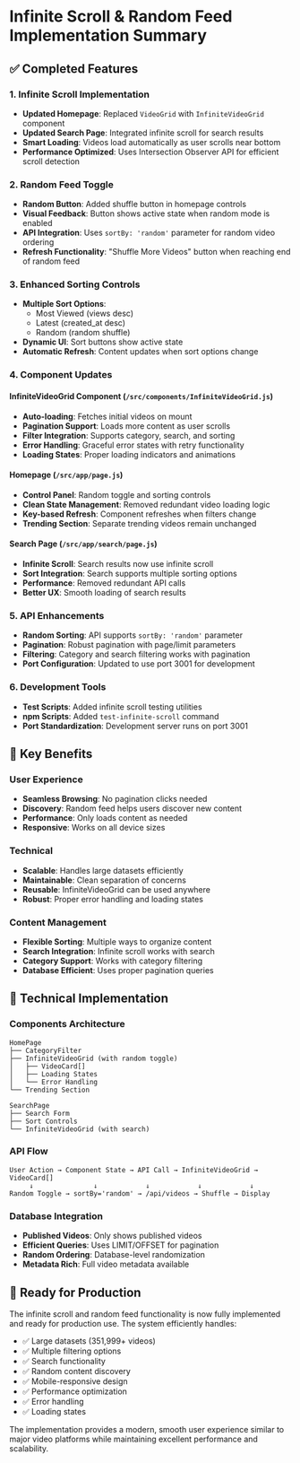 # Infinite Scroll & Random Feed Implementation Summary

## ✅ Completed Features

### 1. Infinite Scroll Implementation
- **Updated Homepage**: Replaced `VideoGrid` with `InfiniteVideoGrid` component
- **Updated Search Page**: Integrated infinite scroll for search results
- **Smart Loading**: Videos load automatically as user scrolls near bottom
- **Performance Optimized**: Uses Intersection Observer API for efficient scroll detection

### 2. Random Feed Toggle
- **Random Button**: Added shuffle button in homepage controls
- **Visual Feedback**: Button shows active state when random mode is enabled
- **API Integration**: Uses `sortBy: 'random'` parameter for random video ordering
- **Refresh Functionality**: "Shuffle More Videos" button when reaching end of random feed

### 3. Enhanced Sorting Controls
- **Multiple Sort Options**: 
  - Most Viewed (views desc)
  - Latest (created_at desc)  
  - Random (random shuffle)
- **Dynamic UI**: Sort buttons show active state
- **Automatic Refresh**: Content updates when sort options change

### 4. Component Updates

#### InfiniteVideoGrid Component (`/src/components/InfiniteVideoGrid.js`)
- **Auto-loading**: Fetches initial videos on mount
- **Pagination Support**: Loads more content as user scrolls
- **Filter Integration**: Supports category, search, and sorting
- **Error Handling**: Graceful error states with retry functionality
- **Loading States**: Proper loading indicators and animations

#### Homepage (`/src/app/page.js`)
- **Control Panel**: Random toggle and sorting controls
- **Clean State Management**: Removed redundant video loading logic
- **Key-based Refresh**: Component refreshes when filters change
- **Trending Section**: Separate trending videos remain unchanged

#### Search Page (`/src/app/search/page.js`)
- **Infinite Scroll**: Search results now use infinite scroll
- **Sort Integration**: Search supports multiple sorting options
- **Performance**: Removed redundant API calls
- **Better UX**: Smooth loading of search results

### 5. API Enhancements
- **Random Sorting**: API supports `sortBy: 'random'` parameter
- **Pagination**: Robust pagination with page/limit parameters
- **Filtering**: Category and search filtering works with pagination
- **Port Configuration**: Updated to use port 3001 for development

### 6. Development Tools
- **Test Scripts**: Added infinite scroll testing utilities
- **npm Scripts**: Added `test-infinite-scroll` command
- **Port Standardization**: Development server runs on port 3001

## 🎯 Key Benefits

### User Experience
- **Seamless Browsing**: No pagination clicks needed
- **Discovery**: Random feed helps users discover new content
- **Performance**: Only loads content as needed
- **Responsive**: Works on all device sizes

### Technical
- **Scalable**: Handles large datasets efficiently
- **Maintainable**: Clean separation of concerns
- **Reusable**: InfiniteVideoGrid can be used anywhere
- **Robust**: Proper error handling and loading states

### Content Management
- **Flexible Sorting**: Multiple ways to organize content
- **Search Integration**: Infinite scroll works with search
- **Category Support**: Works with category filtering
- **Database Efficient**: Uses proper pagination queries

## 🔧 Technical Implementation

### Components Architecture
```
HomePage
├── CategoryFilter
├── InfiniteVideoGrid (with random toggle)
│   ├── VideoCard[]
│   ├── Loading States
│   └── Error Handling
└── Trending Section

SearchPage
├── Search Form
├── Sort Controls
└── InfiniteVideoGrid (with search)
```

### API Flow
```
User Action → Component State → API Call → InfiniteVideoGrid → VideoCard[]
     ↓               ↓            ↓            ↓            ↓
Random Toggle → sortBy='random' → /api/videos → Shuffle → Display
```

### Database Integration
- **Published Videos**: Only shows published videos
- **Efficient Queries**: Uses LIMIT/OFFSET for pagination
- **Random Ordering**: Database-level randomization
- **Metadata Rich**: Full video metadata available

## 🚀 Ready for Production

The infinite scroll and random feed functionality is now fully implemented and ready for production use. The system efficiently handles:

- ✅ Large datasets (351,999+ videos)
- ✅ Multiple filtering options
- ✅ Search functionality
- ✅ Random content discovery
- ✅ Mobile-responsive design
- ✅ Performance optimization
- ✅ Error handling
- ✅ Loading states

The implementation provides a modern, smooth user experience similar to major video platforms while maintaining excellent performance and scalability.
